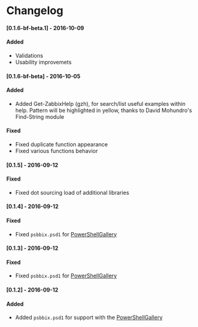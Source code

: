 # Changelog
#### [0.1.6-bf-beta.1] - 2016-10-09
#### Added
- Validations
- Usability improvemets 

#### [0.1.6-bf-beta] - 2016-10-05
#### Added
- Added Get-ZabbixHelp (gzh), for search/list useful examples within help. Pattern will be highlighted in yellow, thanks to David Mohundro's Find-String module

#### Fixed 
- Fixed duplicate function appearance
- Fixed various functions behavior

#### [0.1.5] - 2016-09-12
#### Fixed 
- Fixed dot sourcing load of additional libraries

#### [0.1.4] - 2016-09-12
#### Fixed 
- Fixed `psbbix.psd1` for [PowerShellGallery](https://www.powershellgallery.com)

#### [0.1.3] - 2016-09-12
#### Fixed 
- Fixed `psbbix.psd1` for [PowerShellGallery](https://www.powershellgallery.com)

#### [0.1.2] - 2016-09-12
#### Added
- Added `psbbix.psd1` for support with the [PowerShellGallery](https://www.powershellgallery.com)

